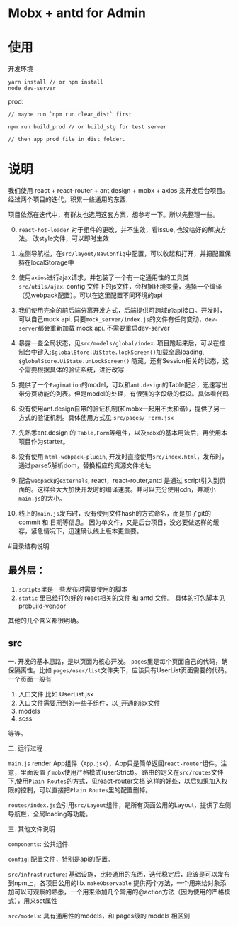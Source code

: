 # Mobx + antd for Admin

# 使用

  开发环境
  
    yarn install // or npm install
    node dev-server
    
  prod:
  
    // maybe run `npm run clean_dist` first 
    
    npm run build_prod // or build_stg for test server
    
    // then app prod file in dist folder. 
    

# 说明
我们使用 react + react-router + ant.design + mobx + axios 来开发后台项目。经过两个项目的迭代，积累一些通用的东西.

项目依然在迭代中，有群友也选用这套方案，想参考一下。所以先整理一些。

0. `react-hot-loader` 对于组件的更改，并不生效，看issue, 也没啥好的解决方法。 改style文件，可以即时生效
1. 左侧导航栏，在`src/layout/NavConfig`中配置，可以收起和打开，并把配置保持在localStorage中
2. 使用`axios`进行ajax请求，并包装了一个有一定通用性的工具类`src/utils/ajax`. config 文件下的js文件，会根据环境变量，选择一个编译（见webpack配置）。可以在这里配置不同环境的api
3. 我们使用完全的前后端分离开发方式，后端提供可跨域的api接口。开发时，可以自己mock api. 
只要`mock_server/index.js`的文件有任何变动，`dev-server`都会重新加载 mock api. 不需要重启dev-server
4. 暴露一些全局状态，见`src/models/global/index`. 
项目跑起来后，可以在控制台中键入:`$globalStore.UiState.lockScreen()`加载全局loading,
`$globalStore.UiState.unLockScreen()` 隐藏。还有Session相关的状态，这个需要根据具体的验证系统，进行改写
5. 提供了一个`Pagination`的model，可以和`ant.design`的Table配合，迅速写出带分页功能的列表。但是model的处理，有很强的字段级的假设。具体看代码
6. 没有使用ant.design自带的验证机制(和mobx一起用不太和谐），提供了另一方式的验证机制。具体使用方式见 `src/pages/_Form.jsx`
7. 先熟悉ant.design 的 `Table,Form`等组件，以及`mobx`的基本用法后，再使用本项目作为starter。

8. 没有使用 `html-webpack-plugin`, 开发时直接使用`src/index.html`，发布时，通过parse5解析dom，替换相应的资源文件地址
9. 配合`webpack`的`externals`, react，react-router,antd 是通过 script引入到页面的。这样会大大加快开发时的编译速度。并可以充分使用cdn，并减小`main.js`的大小。
10. 线上的`main.js`发布时，没有使用文件hash的方式命名，而是加了git的commit 和 日期等信息。
因为单文件，又是后台项目，没必要做这样的缓存，紧急情况下，迅速确认线上版本更重要。

#目录结构说明

## 最外层： 
1. `scripts`里是一些发布时需要使用的脚本
2. `static` 里已经打包好的 react相关的文件 和 antd 文件。 具体的打包脚本见 [prebuild-vendor](https://github.com/jzlxiaohei/prebuild-vendor)

其他的几个含义都很明确。

## src

一. 开发的基本思路，是以页面为核心开发。
`pages`里是每个页面自己的代码，确保隔离性。比如 `pages/user/list`文件夹下，应该只有UserList页面需要的代码。一个页面一般有

1. 入口文件 比如 UserList.jsx
2. 入口文件需要用到的一些子组件，以`_`开通的jsx文件
3. models
4. scss

等等。

二. 运行过程

 `main.js` render App组件（`App.jsx`），App只是简单返回`react-router`组件。注意，里面设置了`mobx`使用严格模式(userStrict)。
 路由的定义在`src/routes`文件下,使用`Plain Routes`的方式，[见react-router文档](https://github.com/ReactTraining/react-router/blob/master/docs/guides/RouteConfiguration.md)
 这样的好处，以后如果加入权限的控制，可以直接把`Plain Routes`里的配置删掉。
 
 `routes/index.js`会引用`src/Layout`组件，是所有页面公用的Layout，提供了左侧导航栏，全局loading等功能。
 
三. 其他文件说明

`components`: 公共组件.
   
`config`: 配置文件，特别是api的配置。
   
`src/infrastructure`: 基础设施，比较通用的东西，迭代稳定后，应该是可以发布到npm上，各项目公用的lib.
   `makeObservable` 提供两个方法，一个用来给对象添加可以可观察的熟悉，一个用来添加几个常用的@action方法（因为使用的严格模式），用来set属性
   
`src/models`: 具有通用性的models，和 pages级的 models 相区别




 



